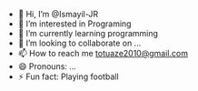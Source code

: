 - 👋 Hi, I’m @Ismayil-JR
- 👀 I’m interested in Programing
- 🌱 I’m currently learning programming
- 💞️ I’m looking to collaborate on ...
- 📫 How to reach me totuaze2010@gmail.com
- 😄 Pronouns: ...
- ⚡ Fun fact: Playing football

<!---
Ismayil-JR/Ismayil-JR is a ✨ special ✨ repository because its `README.md` (this file) appears on your GitHub profile.
You can click the Preview link to take a look at your changes.
--->
